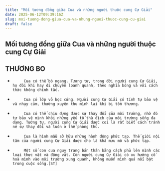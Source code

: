 ```yaml
---
title: "Mối tương đồng giữa Cua và những người thuộc cung Cự Giải"
date: 2025-06-12T09:39:16Z
slug: moi-tuong-dong-giua-cua-va-nhung-nguoi-thuoc-cung-cu-giai
draft: false
---
```


## Mối tương đồng giữa Cua và những người thuộc cung Cự Giải

## THƯƠNG BO

-          Cua có thể bò ngang. Tương tự, trong đời người cung Cự Giải, họ đôi khi hay di chuyển loanh quanh, theo nghĩa bóng và với cách thức không chính tắc.

-          Cua có lớp vỏ bọc cứng. Người cung Cự Giải có tính tự bảo vệ và nhạy cảm, thường xuyên thu mình lại khi bị tổn thương.

-          Cua có thể chịu đựng được sự thay đổi của môi trường, nhờ đó tự bảo vệ mình khỏi những yếu tố thù địch của môi trường sống đa dạng. Tương tự, người cung Cự Giải được coi là rất biết cách tránh né sự thay đổi và luôn ở thế phòng thủ.

-          Cua là hình mẫu sở hữu những hành động phức tạp. Thế giới nội tâm của người cung Cự Giải được cho là khá mưu mô và phức tạp.

-          Một số con cua nguỵ trang bản thân bằng cách phủ lên mình các loại thực vật và động vật. Còn người cung Cự Giải có xu hướng cố hoà mình vào môi trường xung quanh, không muốn mình quá nổi bật trong cuộc sống.[ST]